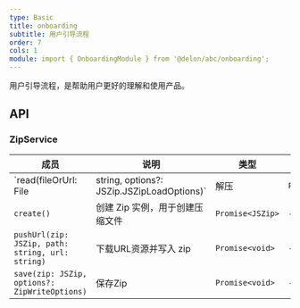 ```yaml
---
type: Basic
title: onboarding
subtitle: 用户引导流程
order: 7
cols: 1
module: import { OnboardingModule } from '@delon/abc/onboarding';
---
```


用户引导流程，是帮助用户更好的理解和使用产品。

## API

### ZipService

成员 | 说明 | 类型 | 默认值
----|------|-----|------
`read(fileOrUrl: File | string, options?: JSZip.JSZipLoadOptions)` | 解压  | `Promise<JSZip>` | -
`create()` | 创建 Zip 实例，用于创建压缩文件  | `Promise<JSZip>` | -
`pushUrl(zip: JSZip, path: string, url: string)` | 下载URL资源并写入 zip  | `Promise<void>` | -
`save(zip: JSZip, options?: ZipWriteOptions)` | 保存Zip  | `Promise<void>` | -
